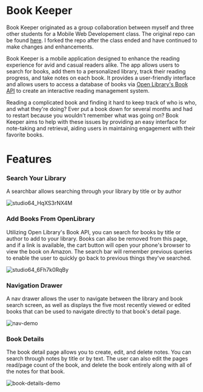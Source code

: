 # Book Keeper
Book Keeper originated as a group collaboration between myself and three other students for a Mobile Web Developement class. The original repo can be found [here](https://github.com/osu-cs492-599-w24/final-project-bookkeeper). I forked the repo after the class ended and have continued to make changes and enhancements.

Book Keeper is a mobile application designed to enhance the reading experience for avid and casual readers alike. The app allows users to search for books, add them to a personalized library, track their reading progress, and take notes on each book. It provides a user-friendly interface and allows users to access a database of books via [Open Library's Book API](https://openlibrary.org/developers/api) to create an interactive reading management system. 

Reading a complicated book and finding it hard to keep track of who is who, and what they're doing? Ever put a book down for several months and had to restart because you wouldn't remember what was going on? Book Keeper aims to help with these issues by providing an easy interface for note-taking and retrieval, aiding users in maintaining engagement with their favorite books.


# Features


### Search Your Library
A searchbar allows searching through your library by title or by author

![studio64_HqXS3rNX4M](https://github.com/s-egge/book-keeper/assets/102624422/70966e48-00cc-4e46-aba4-454d6ad29dab)

### Add Books From OpenLibrary
Utilizing Open Library's Book API, you can search for books by title or author to add to your library. Books can also be removed from this page, and if a link is available, the cart button will open your phone's browser to view the book on Amazon. The search bar will remember previous queries to enable the user to quickly go back to previous things they've searched.

![studio64_6Fh7k0RqBy](https://github.com/s-egge/book-keeper/assets/102624422/23009aec-53dc-4ccd-b8f8-8d0d284bb0a3)

### Navigation Drawer
A nav drawer allows the user to navigate between the library and book search screen, as well as displays the five most recently viewed or edited books that can be used to navigate directly to that book's detail page.

![nav-demo](https://github.com/s-egge/book-keeper/assets/102624422/5d7ca72a-1599-4a38-aaab-d47f716aa113)

### Book Details
The book detail page allows you to create, edit, and delete notes. You can search through notes by title or by text. The user can also edit the pages read/page count of the book, and delete the book entirely along with all of the notes for that book.

![book-details-demo](https://github.com/s-egge/book-keeper/assets/102624422/ded7add4-6f55-4f00-b3d0-bd6460043c5a)
